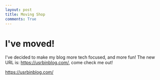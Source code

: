 ```yaml
---
layout: post
title: Moving Shop
comments: True
---
```


# I've moved!

I've decided to make my blog more tech focused, and more fun! The new URL is: https://usrbinblog.com/, come check me out!

https://usrbinblog.com/
